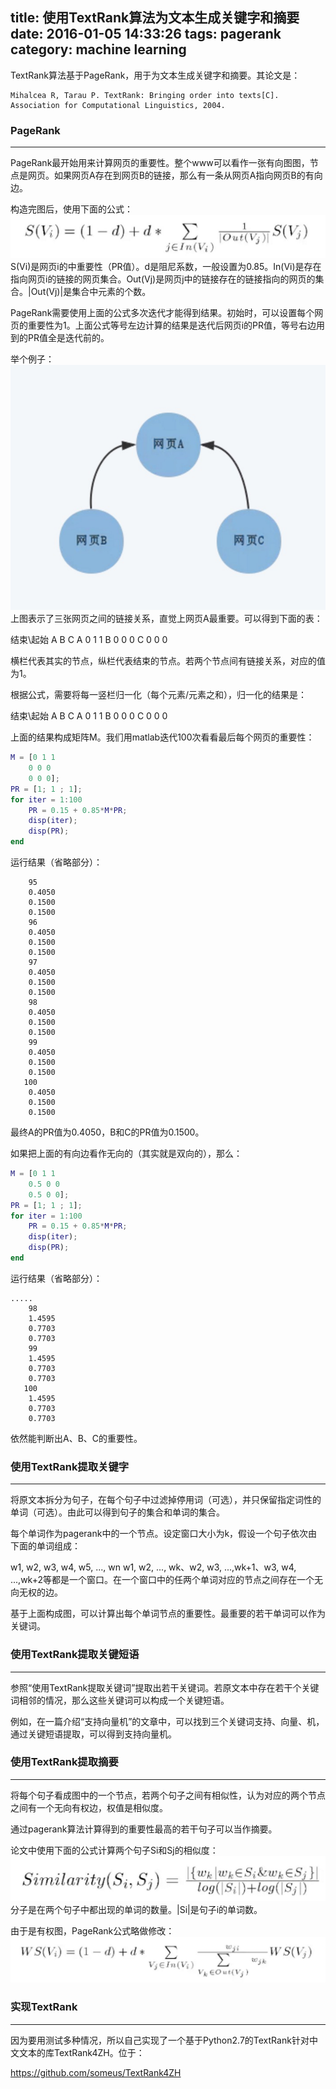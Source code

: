 title: 使用TextRank算法为文本生成关键字和摘要
date: 2016-01-05 14:33:26
tags: pagerank
category: machine learning
---

TextRank算法基于PageRank，用于为文本生成关键字和摘要。其论文是： 
```
Mihalcea R, Tarau P. TextRank: Bringing order into texts[C]. Association for Computational Linguistics, 2004.
```

### PageRank
---

PageRank最开始用来计算网页的重要性。整个www可以看作一张有向图图，节点是网页。如果网页A存在到网页B的链接，那么有一条从网页A指向网页B的有向边。

构造完图后，使用下面的公式：
![](/images/algo/pagerank.png)
S(Vi)是网页i的中重要性（PR值）。d是阻尼系数，一般设置为0.85。In(Vi)是存在指向网页i的链接的网页集合。Out(Vj)是网页j中的链接存在的链接指向的网页的集合。|Out(Vj)|是集合中元素的个数。

PageRank需要使用上面的公式多次迭代才能得到结果。初始时，可以设置每个网页的重要性为1。上面公式等号左边计算的结果是迭代后网页i的PR值，等号右边用到的PR值全是迭代前的。

举个例子：
![](/images/algo/pagerank1.png)
上图表示了三张网页之间的链接关系，直觉上网页A最重要。可以得到下面的表：

结束\起始   A   B   C
A           0   1   1
B           0   0   0
C           0   0   0

横栏代表其实的节点，纵栏代表结束的节点。若两个节点间有链接关系，对应的值为1。 

根据公式，需要将每一竖栏归一化（每个元素/元素之和），归一化的结果是： 

结束\起始   A   B   C
A           0   1   1
B           0   0   0
C           0   0   0

上面的结果构成矩阵M。我们用matlab迭代100次看看最后每个网页的重要性：
```matlab
M = [0 1 1 
    0 0 0
    0 0 0];
PR = [1; 1 ; 1];
for iter = 1:100
    PR = 0.15 + 0.85*M*PR;
    disp(iter);
    disp(PR);
end
```
运行结果（省略部分）： 
```
    95
    0.4050
    0.1500
    0.1500
    96
    0.4050
    0.1500
    0.1500
    97
    0.4050
    0.1500
    0.1500
    98
    0.4050
    0.1500
    0.1500
    99
    0.4050
    0.1500
    0.1500
   100
    0.4050
    0.1500
    0.1500
```
最终A的PR值为0.4050，B和C的PR值为0.1500。 

如果把上面的有向边看作无向的（其实就是双向的），那么： 
```matlab
M = [0 1 1 
    0.5 0 0
    0.5 0 0];
PR = [1; 1 ; 1];
for iter = 1:100
    PR = 0.15 + 0.85*M*PR;
    disp(iter);
    disp(PR);
end
```
运行结果（省略部分）： 
```
.....
    98
    1.4595
    0.7703
    0.7703
    99
    1.4595
    0.7703
    0.7703
   100
    1.4595
    0.7703
    0.7703
```
依然能判断出A、B、C的重要性。 


### 使用TextRank提取关键字
---

将原文本拆分为句子，在每个句子中过滤掉停用词（可选），并只保留指定词性的单词（可选）。由此可以得到句子的集合和单词的集合。

每个单词作为pagerank中的一个节点。设定窗口大小为k，假设一个句子依次由下面的单词组成：

w1, w2, w3, w4, w5, ..., wn
w1, w2, ..., wk、w2, w3, ...,wk+1、w3, w4, ...,wk+2等都是一个窗口。在一个窗口中的任两个单词对应的节点之间存在一个无向无权的边。

基于上面构成图，可以计算出每个单词节点的重要性。最重要的若干单词可以作为关键词。

### 使用TextRank提取关键短语
---

参照“使用TextRank提取关键词”提取出若干关键词。若原文本中存在若干个关键词相邻的情况，那么这些关键词可以构成一个关键短语。

例如，在一篇介绍“支持向量机”的文章中，可以找到三个关键词支持、向量、机，通过关键短语提取，可以得到支持向量机。

### 使用TextRank提取摘要
---

将每个句子看成图中的一个节点，若两个句子之间有相似性，认为对应的两个节点之间有一个无向有权边，权值是相似度。

通过pagerank算法计算得到的重要性最高的若干句子可以当作摘要。

论文中使用下面的公式计算两个句子Si和Sj的相似度：
![](/images/algo/textrank.png)
分子是在两个句子中都出现的单词的数量。|Si|是句子i的单词数。

由于是有权图，PageRank公式略做修改：
![](/images/algo/textrank2.png)

### 实现TextRank
---
因为要用测试多种情况，所以自己实现了一个基于Python2.7的TextRank针对中文文本的库TextRank4ZH。位于：

https://github.com/someus/TextRank4ZH
